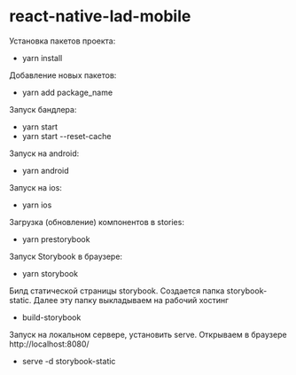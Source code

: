 # react-native-lad-mobile

Установка пакетов проекта:
* yarn install

Добавление новых пакетов:
* yarn add package_name

Запуск бандлера:
* yarn start
* yarn start --reset-cache

Запуск на android:
* yarn android

Запуск на ios:
* yarn ios


Загрузка (обновление) компонентов в stories:
* yarn prestorybook

Запуск Storybook в браузере:
* yarn storybook

Билд статической страницы storybook. Создается папка storybook-static.
Далее эту папку выкладываем на рабочий хостинг
* build-storybook


Запуск на локальном сервере, установить serve. Открываем в браузере http://localhost:8080/
* serve -d storybook-static